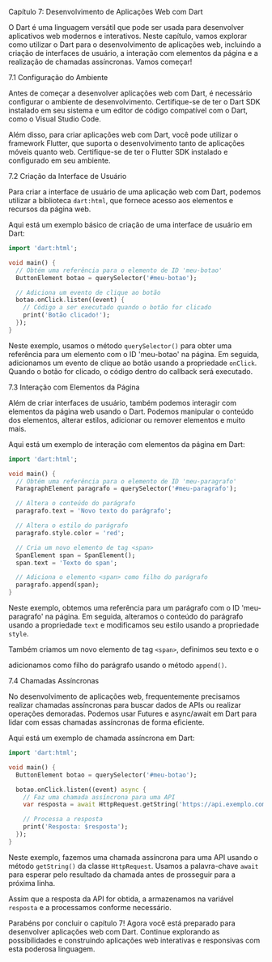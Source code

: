 Capítulo 7: Desenvolvimento de Aplicações Web com Dart

O Dart é uma linguagem versátil que pode ser usada para desenvolver aplicativos web modernos e interativos. Neste capítulo, vamos explorar como utilizar o Dart para o desenvolvimento de aplicações web, incluindo a criação de interfaces de usuário, a interação com elementos da página e a realização de chamadas assíncronas. Vamos começar!

7.1 Configuração do Ambiente

Antes de começar a desenvolver aplicações web com Dart, é necessário configurar o ambiente de desenvolvimento. Certifique-se de ter o Dart SDK instalado em seu sistema e um editor de código compatível com o Dart, como o Visual Studio Code.

Além disso, para criar aplicações web com Dart, você pode utilizar o framework Flutter, que suporta o desenvolvimento tanto de aplicações móveis quanto web. Certifique-se de ter o Flutter SDK instalado e configurado em seu ambiente.

7.2 Criação da Interface de Usuário

Para criar a interface de usuário de uma aplicação web com Dart, podemos utilizar a biblioteca `dart:html`, que fornece acesso aos elementos e recursos da página web.

Aqui está um exemplo básico de criação de uma interface de usuário em Dart:

```dart
import 'dart:html';

void main() {
  // Obtém uma referência para o elemento de ID 'meu-botao'
  ButtonElement botao = querySelector('#meu-botao');

  // Adiciona um evento de clique ao botão
  botao.onClick.listen((event) {
    // Código a ser executado quando o botão for clicado
    print('Botão clicado!');
  });
}
```

Neste exemplo, usamos o método `querySelector()` para obter uma referência para um elemento com o ID 'meu-botao' na página. Em seguida, adicionamos um evento de clique ao botão usando a propriedade `onClick`. Quando o botão for clicado, o código dentro do callback será executado.

7.3 Interação com Elementos da Página

Além de criar interfaces de usuário, também podemos interagir com elementos da página web usando o Dart. Podemos manipular o conteúdo dos elementos, alterar estilos, adicionar ou remover elementos e muito mais.

Aqui está um exemplo de interação com elementos da página em Dart:

```dart
import 'dart:html';

void main() {
  // Obtém uma referência para o elemento de ID 'meu-paragrafo'
  ParagraphElement paragrafo = querySelector('#meu-paragrafo');

  // Altera o conteúdo do parágrafo
  paragrafo.text = 'Novo texto do parágrafo';

  // Altera o estilo do parágrafo
  paragrafo.style.color = 'red';

  // Cria um novo elemento de tag <span>
  SpanElement span = SpanElement();
  span.text = 'Texto do span';

  // Adiciona o elemento <span> como filho do parágrafo
  paragrafo.append(span);
}
```

Neste exemplo, obtemos uma referência para um parágrafo com o ID 'meu-paragrafo' na página. Em seguida, alteramos o conteúdo do parágrafo usando a propriedade `text` e modificamos seu estilo usando a propriedade `style`.

Também criamos um novo elemento de tag `<span>`, definimos seu texto e o

 adicionamos como filho do parágrafo usando o método `append()`.

7.4 Chamadas Assíncronas

No desenvolvimento de aplicações web, frequentemente precisamos realizar chamadas assíncronas para buscar dados de APIs ou realizar operações demoradas. Podemos usar Futures e async/await em Dart para lidar com essas chamadas assíncronas de forma eficiente.

Aqui está um exemplo de chamada assíncrona em Dart:

```dart
import 'dart:html';

void main() {
  ButtonElement botao = querySelector('#meu-botao');

  botao.onClick.listen((event) async {
    // Faz uma chamada assíncrona para uma API
    var resposta = await HttpRequest.getString('https://api.exemplo.com/dados');

    // Processa a resposta
    print('Resposta: $resposta');
  });
}
```

Neste exemplo, fazemos uma chamada assíncrona para uma API usando o método `getString()` da classe `HttpRequest`. Usamos a palavra-chave `await` para esperar pelo resultado da chamada antes de prosseguir para a próxima linha.

Assim que a resposta da API for obtida, a armazenamos na variável `resposta` e a processamos conforme necessário.

Parabéns por concluir o capítulo 7! Agora você está preparado para desenvolver aplicações web com Dart. Continue explorando as possibilidades e construindo aplicações web interativas e responsivas com esta poderosa linguagem.